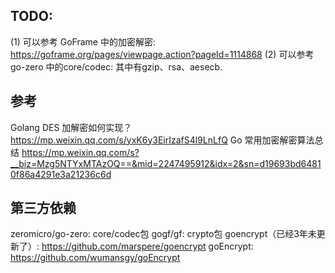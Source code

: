 ## TODO:
(1) 可以参考 GoFrame 中的加密解密: https://goframe.org/pages/viewpage.action?pageId=1114868
(2) 可以参考 go-zero 中的core/codec: 其中有gzip、rsa、aesecb.

## 参考
Golang DES 加解密如何实现？
    https://mp.weixin.qq.com/s/yxK6y3EirIzafS4l9LnLfQ
Go 常用加密解密算法总结
    https://mp.weixin.qq.com/s?__biz=Mzg5NTYxMTAzOQ==&mid=2247495912&idx=2&sn=d19693bd64810f86a4291e3a21236c6d

## 第三方依赖
zeromicro/go-zero: 
    core/codec包
gogf/gf: 
    crypto包
goencrypt（已经3年未更新了）:
    https://github.com/marspere/goencrypt
goEncrypt:
    https://github.com/wumansgy/goEncrypt

